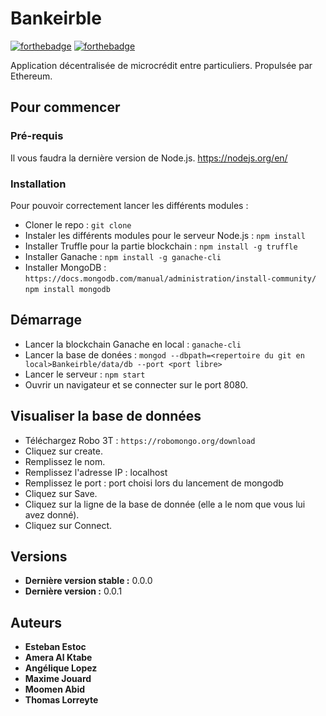 # Bankeirble

[![forthebadge](http://forthebadge.com/images/badges/built-with-love.svg)]()
[![forthebadge](https://forthebadge.com/images/badges/gluten-free.svg)]()

Application décentralisée de microcrédit entre particuliers. Propulsée par Ethereum.

## Pour commencer

### Pré-requis
Il vous faudra la dernière version de Node.js.
https://nodejs.org/en/

### Installation

Pour pouvoir correctement lancer les différents modules :

* Cloner le repo :
``git clone``
* Instaler les différents modules pour le serveur Node.js :
``npm install``
* Installer Truffle pour la partie blockchain :
``npm install -g truffle``
* Installer Ganache :
``npm install -g ganache-cli``
* Installer MongoDB : 
``https://docs.mongodb.com/manual/administration/install-community/``
``npm install mongodb``


## Démarrage

* Lancer la blockchain Ganache en local :
``ganache-cli``
* Lancer la base de donées : 
``mongod --dbpath=<repertoire du git en local>Bankeirble/data/db --port <port libre>``
* Lancer le serveur :
``npm start``
* Ouvrir un navigateur et se connecter sur le port 8080.

## Visualiser la base de données

* Téléchargez Robo 3T : 
``https://robomongo.org/download``
* Cliquez sur create.
* Remplissez le nom.
* Remplissez l'adresse IP : localhost
* Remplissez le port : port choisi lors du lancement de mongodb
* Cliquez sur Save.
* Cliquez sur la ligne de la base de donnée (elle a le nom que vous lui avez donné).
* Cliquez sur Connect.


## Versions
* **Dernière version stable :** 0.0.0
* **Dernière version :** 0.0.1


## Auteurs
* **Esteban Estoc**
* **Amera Al Ktabe**
* **Angélique Lopez**
* **Maxime Jouard**
* **Moomen Abid**
* **Thomas Lorreyte**
